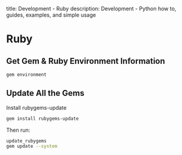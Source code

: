 title: Development - Ruby
description: Development - Python how to, guides, examples, and simple usage

# Ruby

## Get Gem & Ruby Environment Information

```bash
gem environment
```

## Update All the Gems

Install rubygems-update

```bash
gem install rubygems-update
```

Then run:

```bash
update_rubygems
gem update --system
```